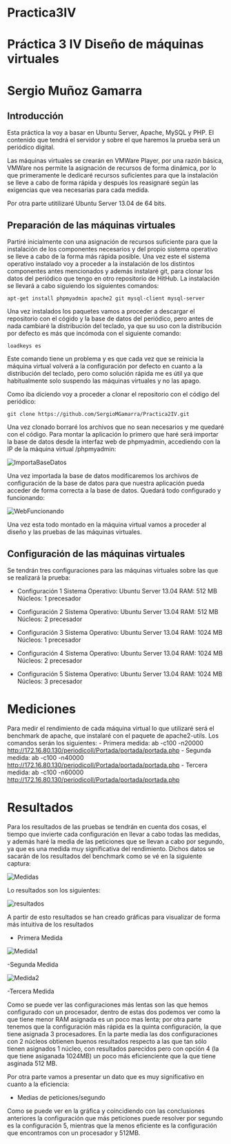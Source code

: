 Practica3IV
===========

# Práctica 3 IV Diseño de máquinas virtuales
# Sergio Muñoz Gamarra


## Introducción

Esta práctica la voy a basar en Ubuntu Server, Apache, MySQL y PHP. El contenido que tendrá el servidor y sobre el que haremos la prueba será un periódico digital.

Las máquinas virtuales se crearán en VMWare Player, por una razón básica, VMWare nos permite la asignación de recursos de forma dinámica, por lo que primeramente le dedicaré recursos suficientes para que la instalación se lleve a cabo de forma rápida y después los reasignaré según las exigencias que vea necesarias para cada medida.

Por otra parte utitilizaré Ubuntu Server 13.04 de 64 bits.


## Preparación de las máquinas virtuales

Partiré inicialmente con una asignación de recursos suficiente para que la instalación de los componentes necesarios y del propio sistema operativo se lleve a cabo de la forma más rápida posible. Una vez este el sistema operativo instalado voy a proceder a la instalación de los distintos componentes antes mencionados y además instalaré git, para clonar los datos del periódico que tengo en otro repositorio de HitHub. La instalación se llevará a cabo siguiendo los siguientes comandos:

    apt-get install phpmyadmin apache2 git mysql-client mysql-server
  
Una vez instalados los paquetes vamos a proceder a descargar el repositorio con el cógido y la base de datos del periódico, pero antes de nada cambiaré la distribución del teclado, ya que su uso con la distribución por defecto es más que incómoda con el siguiente comando:

    loadkeys es

Este comando tiene un problema y es que cada vez que se reinicia la máquina virtual volverá a la configuración por defecto en cuanto a la distribución del teclado, pero como solución rápida me es útil ya que habitualmente solo suspendo las máquinas virtuales y no las apago.

Como iba diciendo voy a proceder a clonar el repositorio con el código del periódico:

    git clone https://github.com/SergioMGamarra/Practica2IV.git
    
Una vez clonado borraré los archivos que no sean necesarios y me quedaré con el código.
Para montar la aplicación lo primero que haré será importar la base de datos desde la interfaz web de phpmyadmin, accediendo con la IP de la máquina virtual /phpmyadmin:

![ImportaBaseDatos](https://github.com/SergioMGamarra/Practica3IV/blob/master/capturas/IMPORTDB.png?raw=true)

Una vez importada la base de datos modificaremos los archivos de configuración de la base de datos para que nuestra aplicación pueda acceder de forma correcta a la base de datos. Quedará todo configurado y funcionando:

![WebFuncionando](https://github.com/SergioMGamarra/Practica3IV/blob/master/capturas/periodicoFuncionando.png?raw=true)

Una vez esta todo montado en la máquina virtual vamos a proceder al diseño y las pruebas de las máquinas virtuales.


## Configuración de las máquinas virtuales

Se tendrán tres configuraciones para las máquinas virtuales sobre las que se realizará la prueba:

- Configuración 1
    Sistema Operativo: Ubuntu Server 13.04
    RAM: 512 MB
    Núcleos: 1 precesador

- Configuración 2
    Sistema Operativo: Ubuntu Server 13.04
    RAM: 512 MB
    Núcleos: 2 precesador

- Configuración 3
    Sistema Operativo: Ubuntu Server 13.04
    RAM: 1024 MB
    Núcleos: 1 precesador

- Configuración 4
    Sistema Operativo: Ubuntu Server 13.04
    RAM: 1024 MB
    Núcleos: 2 precesador

- Configuración 5
    Sistema Operativo: Ubuntu Server 13.04
    RAM: 1024 MB
    Núcleos: 3 precesador

# Mediciones

Para medir el rendimiento de cada máquina virtual lo que utilizaré será el benchmark de apache, que instalaré con el paquete de apache2-utils. Los comandos serán los siguientes:
    - Primera medida: ab -c100 -n20000 http://172.16.80.130/periodicoII/Portada/portada/portada.php
    - Segunda medida: ab -c100 -n40000 http://172.16.80.130/periodicoII/Portada/portada/portada.php
    - Tercera medida: ab -c100 -n60000 http://172.16.80.130/periodicoII/Portada/portada/portada.php
    
# Resultados

Para los resultados de las pruebas se tendrán en cuenta dos cosas, el tiempo que invierte cada configuración en llevar a cabo todas las medidas, y además haré la media de las peticiones que se llevan a cabo por segundo, ya que es una medida muy significativa del rendimiento. Dichos datos se sacarán de los resultados del benchmark como se vé en la siguiente captura:

![Medidas](https://github.com/SergioMGamarra/Practica3IV/blob/master/capturas/Medidas.png?raw=true)

Lo resultados son los siguientes:

![resultados](https://github.com/SergioMGamarra/Practica3IV/blob/master/capturas/resultados.png?raw=true)

A partir de esto resultados se han creado gráficas para visualizar de forma más intuitiva de los resultados

- Primera Medida

![Medida1](https://github.com/SergioMGamarra/Practica3IV/blob/master/capturas/GraficaMed1.png?raw=true)

-Segunda Medida

![Medida2](https://github.com/SergioMGamarra/Practica3IV/blob/master/capturas/graficaMed2.png?raw=true)

-Tercera Medida


Como se puede ver las configuraciones más lentas son las que hemos configurado con un procesador, dentro de estas dos podemos ver como la que tiene menor RAM asignada es un poco mas lenta; por otra parte tenemos que la configuración más rápida es la quinta configuración, la que tiene asignada 3 procesadores. En la parte media las dos configuraciones con 2 núcleos obtienen buenos resultados respecto a las que tan sólo tienen asignados 1 núcleo, con resultados parecidos pero con opción 4 (la que tiene asiganada 1024MB) un poco más eficienciente que la que tiene asginada 512 MB.

Por otra parte vamos a presentar un dato que es muy significativo en cuanto a la eficiencia:

- Medias de peticiones/segundo



Como se puede ver en la gráfica y coincidiendo con las conclusiones anteriores la configuración que más peticiones puede resolver por segundo es la configuración 5, mientras que la menos eficiente es la configuración que encontramos con un procesador y 512MB.



    
